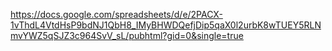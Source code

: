 https://docs.google.com/spreadsheets/d/e/2PACX-1vThdL4VtdHsP9bdNJ1QbH8_IMyBHWDQefjDip5qaX0l2urbK8wTUEY5RLNmvYWZ5qSJZ3c964SvV_sL/pubhtml?gid=0&single=true